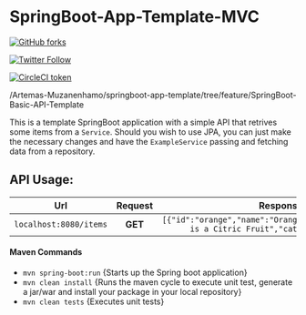 # SpringBoot-App-Template-MVC

[![GitHub forks](https://img.shields.io/github/forks/Artemas-Muzanenhamo/springboot-app-template.svg?style=flat-square)](https://github.com/Artemas-Muzanenhamo/springboot-app-template)

[![Twitter Follow](https://img.shields.io/twitter/follow/ArtemasPrime.svg?style=social&label=Follow)](https://twitter.com/ArtemasPrime)

[![CircleCI token](https://circleci.com/gh/Artemas-Muzanenhamo/springboot-app-template/tree/SpringBoot-Basic-API-Template.svg?style=shield&circle-token=e72b3266af7d90bfdfc90166ad2b661aca5e2362)](https://github.com/Artemas-Muzanenhamo/springboot-app-template)

/Artemas-Muzanenhamo/springboot-app-template/tree/feature/SpringBoot-Basic-API-Template

This is a template SpringBoot application with a simple API that 
retrives some items from a `Service`. Should you wish to use 
JPA, you can just make the necessary changes and have the 
`ExampleService` passing and fetching data from a repository.

## API Usage:

Url | Request | Response
:---: | :---: | :---:
 `localhost:8080/items` | **GET** | `[{"id":"orange","name":"Orange","description":"This is a Citric Fruit","category":"Fruit"}]`

#### Maven Commands

- `mvn spring-boot:run` {Starts up the Spring boot application}
- `mvn clean install` {Runs the maven cycle to execute unit test, generate a jar/war and install your package in your local repository}
- `mvn clean tests` {Executes unit tests}

